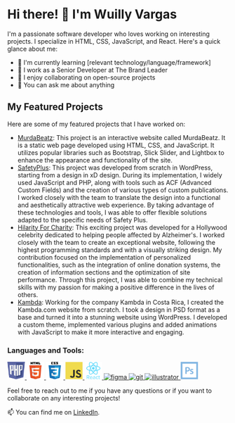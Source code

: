 # Hi there! 👋 I'm Wuilly Vargas

I'm a passionate software developer who loves working on interesting projects. I specialize in HTML, CSS, JavaScript, and React. Here's a quick glance about me:

- 🌱 I'm currently learning [relevant technology/language/framework]
- 💼 I work as a Senior Developer at The Brand Leader
- 👯 I enjoy collaborating on open-source projects
- 💬 You can ask me about anything

## My Featured Projects

Here are some of my featured projects that I have worked on:

- [MurdaBeatz](https://wvargas24.github.io/MurdaBeatz/): This project is an interactive website called MurdaBeatz. It is a static web page developed using HTML, CSS, and JavaScript. It utilizes popular libraries such as Bootstrap, Slick Slider, and Lightbox to enhance the appearance and functionality of the site.
- [SafetyPlus](https://safetyplusinc.net/): This project was developed from scratch in WordPress, starting from a design in xD design. During its implementation, I widely used JavaScript and PHP, along with tools such as ACF (Advanced Custom Fields) and the creation of various types of custom publications. I worked closely with the team to translate the design into a functional and aesthetically attractive web experience. By taking advantage of these technologies and tools, I was able to offer flexible solutions adapted to the specific needs of Safety Plus.
- [Hilarity For Charity](https://www.wearehfc.org/): This exciting project was developed for a Hollywood celebrity dedicated to helping people affected by Alzheimer's. I worked closely with the team to create an exceptional website, following the highest programming standards and with a visually striking design. My contribution focused on the implementation of personalized functionalities, such as the integration of online donation systems, the creation of information sections and the optimization of site performance. Through this project, I was able to combine my technical skills with my passion for making a positive difference in the lives of others.
- [Kambda](https://www.kambda.com/): Working for the company Kambda in Costa Rica, I created the Kambda.com website from scratch. I took a design in PSD format as a base and turned it into a stunning website using WordPress. I developed a custom theme, implemented various plugins and added animations with JavaScript to make it more interactive and engaging.

<h3 align="left">Languages and Tools:</h3>
<p align="left"> 
  <a href="https://www.php.net/" target="_blank" rel="noreferrer"> 
    <img src="https://github.com/wvargas24/wvargas24/blob/main/logo-php.png" alt="php" width="40" height="40"/> 
</a>
<a href="https://www.w3.org/html/" target="_blank" rel="noreferrer"> 
  <img src="https://raw.githubusercontent.com/devicons/devicon/master/icons/html5/html5-original-wordmark.svg" alt="html5" width="40" height="40"/> 
</a>
<a href="https://www.w3schools.com/css/" target="_blank" rel="noreferrer"> 
  <img src="https://raw.githubusercontent.com/devicons/devicon/master/icons/css3/css3-original-wordmark.svg" alt="css3" width="40" height="40"/> 
</a>
<a href="https://developer.mozilla.org/en-US/docs/Web/JavaScript" target="_blank" rel="noreferrer"> 
  <img src="https://raw.githubusercontent.com/devicons/devicon/master/icons/javascript/javascript-original.svg" alt="javascript" width="40" height="40"/> 
</a>
<a href="https://reactjs.org/" target="_blank" rel="noreferrer"> 
  <img src="https://raw.githubusercontent.com/devicons/devicon/master/icons/react/react-original-wordmark.svg" alt="react" width="40" height="40"/> 
</a>
<a href="https://www.figma.com/" target="_blank" rel="noreferrer"> 
  <img src="https://www.vectorlogo.zone/logos/figma/figma-icon.svg" alt="figma" width="40" height="40"/> </a>
<a href="https://git-scm.com/" target="_blank" rel="noreferrer"> <img src="https://www.vectorlogo.zone/logos/git-scm/git-scm-icon.svg" alt="git" width="40" height="40"/> 
</a>
<a href="https://www.adobe.com/in/products/illustrator.html" target="_blank" rel="noreferrer">
  <img src="https://www.vectorlogo.zone/logos/adobe_illustrator/adobe_illustrator-icon.svg" alt="illustrator" width="40" height="40"/>
</a>  
<a href="https://www.photoshop.com/en" target="_blank" rel="noreferrer"> 
  <img src="https://raw.githubusercontent.com/devicons/devicon/master/icons/photoshop/photoshop-line.svg" alt="photoshop" width="40" height="40"/> 
</a>    
</p>

Feel free to reach out to me if you have any questions or if you want to collaborate on any interesting projects!

📫 You can find me on [LinkedIn](https://www.linkedin.com/in/wuilly-vargas/). 
